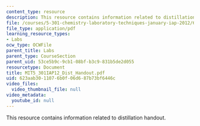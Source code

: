 ```yaml
---
content_type: resource
description: This resource contains information related to distillation handout.
file: /courses/5-301-chemistry-laboratory-techniques-january-iap-2012/623aab3011076b0f06d687b73bf6446c_MIT5_301IAP12_Dist_Handout.pdf
file_type: application/pdf
learning_resource_types:
- Labs
ocw_type: OCWFile
parent_title: Labs
parent_type: CourseSection
parent_uid: 53ce5b9c-9cb1-08bf-b3c9-831b5de2d055
resourcetype: Document
title: MIT5_301IAP12_Dist_Handout.pdf
uid: 623aab30-1107-6b0f-06d6-87b73bf6446c
video_files:
  video_thumbnail_file: null
video_metadata:
  youtube_id: null
---
```

This resource contains information related to distillation handout.

